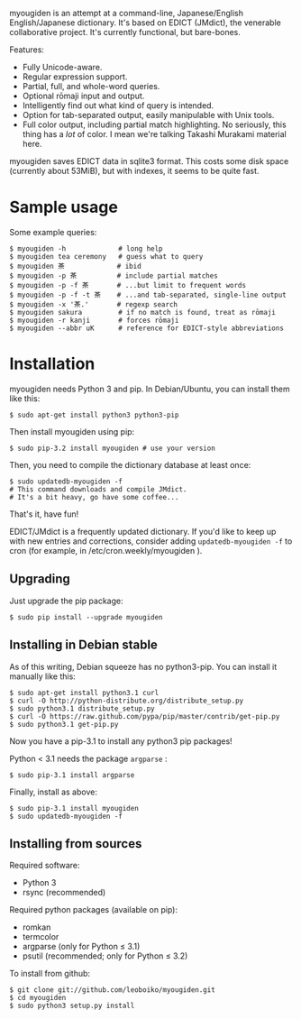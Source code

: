 myougiden is an attempt at a command-line, Japanese/English
English/Japanese dictionary.  It's based on EDICT (JMdict), the
venerable collaborative project.  It's currently functional, but
bare-bones.

Features:
 - Fully Unicode-aware.
 - Regular expression support.
 - Partial, full, and whole-word queries.
 - Optional rōmaji input and output.
 - Intelligently find out what kind of query is intended.
 - Option for tab-separated output, easily manipulable with Unix tools.
 - Full color output, including partial match highlighting.  No seriously, this
   thing has a *lot* of color.  I mean we're talking Takashi Murakami material
   here.

myougiden saves EDICT data in sqlite3 format. This costs some
disk space (currently about 53MiB), but with indexes, it seems to
be quite fast.

Sample usage
============

Some example queries:

    $ myougiden -h             # long help
    $ myougiden tea ceremony   # guess what to query
    $ myougiden 茶             # ibid
    $ myougiden -p 茶          # include partial matches
    $ myougiden -p -f 茶       # ...but limit to frequent words
    $ myougiden -p -f -t 茶    # ...and tab-separated, single-line output
    $ myougiden -x '茶.'       # regexp search
    $ myougiden sakura         # if no match is found, treat as rōmaji
    $ myougiden -r kanji       # forces rōmaji
    $ myougiden --abbr uK      # reference for EDICT-style abbreviations

Installation
============

myougiden needs Python 3 and pip.  In Debian/Ubuntu, you can
install them like this:

    $ sudo apt-get install python3 python3-pip

Then install myougiden using pip:

    $ sudo pip-3.2 install myougiden # use your version

Then, you need to compile the dictionary database at least once:

    $ sudo updatedb-myougiden -f
    # This command downloads and compile JMdict.
    # It's a bit heavy, go have some coffee...

That's it, have fun!

EDICT/JMdict is a frequently updated dictionary.  If you'd like
to keep up with new entries and corrections, consider adding
`updatedb-myougiden -f` to cron (for example, in
/etc/cron.weekly/myougiden ).

Upgrading
---------

Just upgrade the pip package:

    $ sudo pip install --upgrade myougiden

Installing in Debian stable
---------------------------

As of this writing, Debian squeeze has no python3-pip.  You can
install it manually like this:

    $ sudo apt-get install python3.1 curl
    $ curl -O http://python-distribute.org/distribute_setup.py
    $ sudo python3.1 distribute_setup.py
    $ curl -O https://raw.github.com/pypa/pip/master/contrib/get-pip.py
    $ sudo python3.1 get-pip.py

Now you have a pip-3.1 to install any python3 pip packages!

Python < 3.1 needs the package `argparse` :

    $ sudo pip-3.1 install argparse

Finally, install as above:

    $ sudo pip-3.1 install myougiden
    $ sudo updatedb-myougiden -f

Installing from sources
-----------------------

Required software:
 - Python 3
 - rsync (recommended)

Required python packages (available on pip):
 - romkan
 - termcolor
 - argparse (only for Python ≤ 3.1)
 - psutil (recommended; only for Python ≤ 3.2)

To install from github:

    $ git clone git://github.com/leoboiko/myougiden.git
    $ cd myougiden
    $ sudo python3 setup.py install

